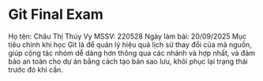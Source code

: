 # Git Final Exam
Họ tên: Châu Thị Thúy Vy
MSSV: 220528
Ngày làm bài: 20/09/2025
Mục tiêu chính khi học Git là để quản lý hiệu quả lịch sử thay đổi của mã nguồn, giúp cộng tác nhóm dễ dàng hơn thông qua các nhánh và hợp nhất, và đảm bảo an toàn cho dự án bằng cách tạo bản sao lưu, khôi phục lại trạng thái trước đó khi cần. 
